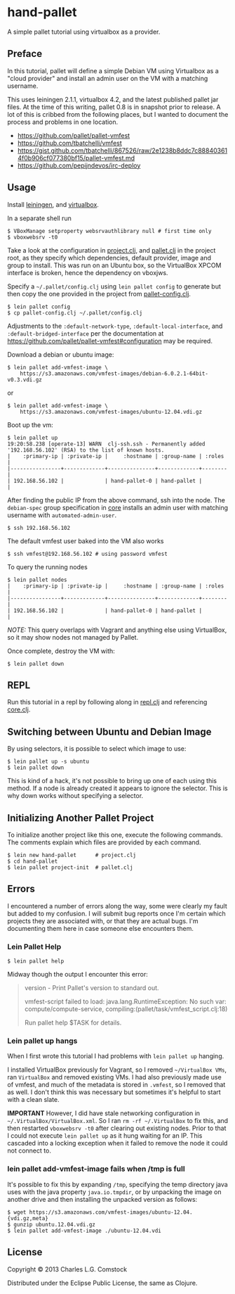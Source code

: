 # hand-pallet

A simple pallet tutorial using virtualbox as a provider.

## Preface

In this tutorial, pallet will define a simple Debian VM using
Virtualbox as a "cloud provider" and install an admin user on the VM
with a matching username.

This uses leiningen 2.1.1, virtualbox 4.2, and the latest published
pallet jar files. At the time of this writing, pallet 0.8 is in
snapshot prior to release. A lot of this is cribbed from the following
places, but I wanted to document the process and problems in one
location.

 * https://github.com/pallet/pallet-vmfest
 * https://github.com/tbatchelli/vmfest
 * https://gist.github.com/tbatchelli/867526/raw/2e1238b8ddc7c888403614f0b906cf077380bf15/pallet-vmfest.md
 * https://github.com/pepijndevos/irc-deploy

## Usage

Install [leiningen](https://github.com/technomancy/leiningen), and
[virtualbox](https://www.virtualbox.org/wiki/Downloads).

In a separate shell run

    $ VBoxManage setproperty websrvauthlibrary null # first time only
    $ vboxwebsrv -t0

Take a look at the configuration in [project.clj](project.clj), and
[pallet.clj](pallet.clj) in the project root, as they specify which
dependencies, default provider, image and group to install. This was
run on an Ubuntu box, so the VirtualBox XPCOM interface is broken,
hence the dependency on vboxjws.

Specify a `~/.pallet/config.clj` using `lein pallet config` to
generate but then copy the one provided in the project from
[pallet-config.clj](pallet-config.clj).

    $ lein pallet config
    $ cp pallet-config.clj ~/.pallet/config.clj

Adjustments to the `:default-network-type`,
`:default-local-interface`, and `:default-bridged-interface` per the
documentation at https://github.com/pallet/pallet-vmfest#configuration
may be required.

Download a debian or ubuntu image:

    $ lein pallet add-vmfest-image \
        https://s3.amazonaws.com/vmfest-images/debian-6.0.2.1-64bit-v0.3.vdi.gz

or

    $ lein pallet add-vmfest-image \
        https://s3.amazonaws.com/vmfest-images/ubuntu-12.04.vdi.gz

Boot up the vm:

```
$ lein pallet up
19:20:58.238 [operate-13] WARN  clj-ssh.ssh - Permanently added '192.168.56.102' (RSA) to the list of known hosts.
|    :primary-ip | :private-ip |     :hostname | :group-name | :roles |
|----------------+-------------+---------------+-------------+--------|
| 192.168.56.102 |             | hand-pallet-0 | hand-pallet |        |
```

After finding the public IP from the above command, ssh into the node.
The `debian-spec` group specification in
[core](src/hand_pallet/core.clj) installs an admin user with matching
username with `automated-admin-user`.

    $ ssh 192.168.56.102

The default vmfest user baked into the VM also works

    $ ssh vmfest@192.168.56.102 # using password vmfest

To query the running nodes

```
$ lein pallet nodes
|    :primary-ip | :private-ip |     :hostname | :group-name | :roles |
|----------------+-------------+---------------+-------------+--------|
| 192.168.56.102 |             | hand-pallet-0 | hand-pallet |        |
```

*NOTE:* This query overlaps with Vagrant and anything else using
 VirtualBox, so it may show nodes not managed by Pallet.

Once complete, destroy the VM with:

    $ lein pallet down

## REPL

Run this tutorial in a repl by following along in
[repl.clj](src/hand_pallet/repl.clj) and referencing
[core.clj](src/hand_pallet/core.clj).

## Switching between Ubuntu and Debian Image

By using selectors, it is possible to select which image to use:

    $ lein pallet up -s ubuntu
    $ lein pallet down

This is kind of a hack, it's not possible to bring up one of each
using this method. If a node is already created it appears to ignore
the selector. This is why down works without specifying a selector.

## Initializing Another Pallet Project

To initialize another project like this one, execute the following
commands. The comments explain which files are provided by each
command.

    $ lein new hand-pallet      # project.clj
    $ cd hand-pallet
    $ lein pallet project-init  # pallet.clj

## Errors

I encountered a number of errors along the way, some were clearly my
fault but added to my confusion. I will submit bug reports once I'm
certain which projects they are associated with, or that they are
actual bugs. I'm documenting them here in case someone else encounters
them.

### Lein Pallet Help

    $ lein pallet help

Midway though the output I encounter this error:

> version          - Print Pallet's version to standard out.
>
> vmfest-script failed to load: java.lang.RuntimeException: No such var: compute/compute-service, compiling:(pallet/task/vmfest_script.clj:18)
>
> Run pallet help $TASK for details.

### Lein pallet up hangs

When I first wrote this tutorial I had problems with `lein pallet up`
hanging.

I installed VirtualBox previously for Vagrant, so I removed
`~/VirtualBox VMs`, ran `VirtualBox` and removed existing VMs. I had
also previously made use of vmfest, and much of the metadata is stored
in `.vmfest`, so I removed that as well. I don't think this was
necessary but sometimes it's helpful to start with a clean slate.

**IMPORTANT** However, I did have stale networking configuration in
`~/.VirtualBox/VirtualBox.xml`. So I ran `rm -rf ~/.VirtualBox` to fix
this, and then restarted `vboxwebsrv -t0` after clearing out existing
nodes. Prior to that I could not execute `lein pallet up` as it hung
waiting for an IP. This cascaded into a locking exception when it
failed to remove the node it could not connect to.

### lein pallet add-vmfest-image fails when /tmp is full

It's possible to fix this by expanding `/tmp`, specifying the temp
directory java uses with the java property `java.io.tmpdir`, or by
unpacking the image on another drive and then installing the unpacked
version as follows:

```
$ wget https://s3.amazonaws.com/vmfest-images/ubuntu-12.04.{vdi.gz,meta}
$ gunzip ubuntu.12.04.vdi.gz
$ lein pallet add-vmfest-image ./ubuntu-12.04.vdi
```

## License

Copyright © 2013 Charles L.G. Comstock

Distributed under the Eclipse Public License, the same as Clojure.
